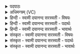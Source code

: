 <details><summary>पदपाठः</summary>

एताः॑। ऐ॒न्द्रा॒ग्नाः। द्वि॒रू॒पा इति॑ द्विऽरू॒पाः। अ॒ग्नी॒षो॒मीयाः॑। वा॒म॒नाः। अ॒न॒ड्वाहः॑। आ॒ग्ना॒वै॒ष्ण॒वाः। व॒शा। मै॒त्रा॒व॒रु॒ण्यः᳕। अ॒न्यत॑एन्य॒ इत्य॒न्यतः॑ऽएन्यः। मै॒त्र्यः᳖। ८।
</details>

<details><summary>अधिमन्त्रम् (VC)</summary>

- इन्द्राग्न्यादयो देवताः
- प्रजापतिर्ऋषिः
- स्वराड्बृहती
- मध्यमः
</details>

<details><summary>हिन्दी - स्वामी दयानन्द सरस्वती  - विषयः</summary>

फिर उसी विषय को अगले मन्त्र में कहा है ॥
</details>

<details><summary>हिन्दी - स्वामी दयानन्द सरस्वती  - पदार्थः</summary>

पदार्थान्वयभाषाः -  हे मनुष्यो ! तुमको (एताः) ये पूर्वोक्त (द्विरूपाः) द्विरूप पशु अर्थात् जिनके दो-दो रूप हैं, वे (ऐन्द्राग्नाः) वायु और बिजुली के संगी, जो (वामनाः) टेढ़े अङ्गोंवाले व नाटे और (अनड्वाहः) बैल हैं, वे (अग्नीषोमीयाः) सोम और अग्नि देवतावाले तथा (आग्नावैष्णवाः) अग्नि और वायु देवतावाले जो (वशाः) वन्ध्या गौ हैं, वे (मैत्रावरुण्यः) प्राण और उदान देवतावाली और जो (अन्यतएन्यः) कहीं से प्राप्त हों, वे (मैत्र्यः) मित्र के प्रिय व्यवहार में जानने चाहियें ॥८ ॥
</details>

<details><summary>हिन्दी - स्वामी दयानन्द सरस्वती  - भावार्थः</summary>

भावार्थभाषाः -  जो मनुष्य वायु और अग्नि आदि के गुणोंवाले गौ आदि पशु हैं, उनकी पालना करते हैं, वे सब का उपकार करनेवाले होते हैं ॥८ ॥
</details>

<details><summary>संस्कृत - स्वामी दयानन्द सरस्वती  - विषयः</summary>

पुनस्तमेव विषयमाह ॥
</details>

<details><summary>संस्कृत - स्वामी दयानन्द सरस्वती  - पदार्थः</summary>

पदार्थान्वयभाषाः -  हे मनुष्या युष्माभिर्या एता द्विरूपाः सन्ति ता ऐन्द्राग्नाः। ये वामना अनड्वाहः सन्ति तेऽग्नीषोमीया आग्नावैष्णवाश्च। या वशाः सन्ति ता मैत्रावरुण्यः। या अन्यतएन्यः सन्ति ताश्च मैत्र्यो विज्ञेयाः ॥८ ॥
</details>

<details><summary>संस्कृत - स्वामी दयानन्द सरस्वती  - भावार्थः</summary>

भावार्थभाषाः -  ये मनुष्या वाय्वग्न्यादिगुणान् पशून् पालयन्ति, ते सर्वोपकारका भवन्ति ॥८ ॥
</details>